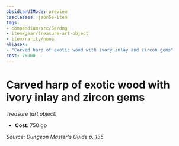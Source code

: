 ```yaml
---
obsidianUIMode: preview
cssclasses: json5e-item
tags:
- compendium/src/5e/dmg
- item/gear/treasure-art-object
- item/rarity/none
aliases: 
- "Carved harp of exotic wood with ivory inlay and zircon gems"
cost: 75000
---
```

# Carved harp of exotic wood with ivory inlay and zircon gems
*Treasure (art object)*  

- **Cost**: 750 gp

*Source: Dungeon Master's Guide p. 135*